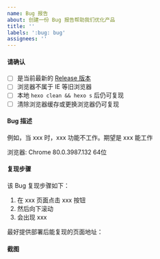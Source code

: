 ```yaml
---
name: Bug 报告
about: 创建一份 Bug 报告帮助我们优化产品
title: ''
labels: ':bug: bug'
assignees: ''
---
```


#### 请确认
- [ ] 是当前最新的 [Release 版本](https://github.com/fluid-dev/hexo-theme-fluid/releases)
- [ ] 浏览器不属于 IE 等旧浏览器 
- [ ] 本地 `hexo clean && hexo s` 后仍可复现
- [ ] 清除浏览器缓存或更换浏览器仍可复现

#### Bug 描述
例如，当 xxx 时，xxx 功能不工作。期望是 xxx 能工作

浏览器: Chrome 80.0.3987.132 64位

#### 复现步骤
该 Bug 复现步骤如下：
1. 在 xxx 页面点击 xxx 按钮
2. 然后向下滚动
3. 会出现 xxx

最好提供部署后能复现的页面地址：

#### 截图
